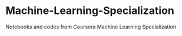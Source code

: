 # Machine-Learning-Specialization
Notebooks and codes from Coursera Machine Learning Specialization

